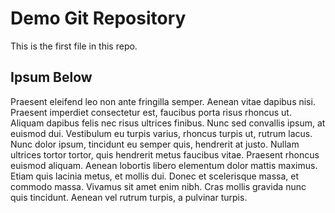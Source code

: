 # Demo Git Repository

This is the first file in this repo.

## Ipsum Below
Praesent eleifend leo non ante fringilla semper. Aenean vitae dapibus nisi. Praesent imperdiet consectetur est, faucibus porta risus rhoncus ut. Aliquam dapibus felis nec risus ultrices finibus. Nunc sed convallis ipsum, at euismod dui. Vestibulum eu turpis varius, rhoncus turpis ut, rutrum lacus. Nunc dolor ipsum, tincidunt eu semper quis, hendrerit at justo. Nullam ultrices tortor tortor, quis hendrerit metus faucibus vitae. Praesent rhoncus euismod aliquam. Aenean lobortis libero elementum dolor mattis maximus. Etiam quis lacinia metus, et mollis dui. Donec et scelerisque massa, et commodo massa. Vivamus sit amet enim nibh. Cras mollis gravida nunc quis tincidunt. Aenean vel rutrum turpis, a pulvinar turpis.

